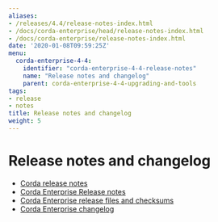```yaml
---
aliases:
- /releases/4.4/release-notes-index.html
- /docs/corda-enterprise/head/release-notes-index.html
- /docs/corda-enterprise/release-notes-index.html
date: '2020-01-08T09:59:25Z'
menu:
  corda-enterprise-4-4:
    identifier: "corda-enterprise-4-4-release-notes"
    name: "Release notes and changelog"
    parent: corda-enterprise-4-4-upgrading-and-tools
tags:
- release
- notes
title: Release notes and changelog
weight: 5
---
```



# Release notes and changelog

* [Corda release notes](release-notes.md)
* [Corda Enterprise Release notes](release-notes-enterprise.md)
* [Corda Enterprise release files and checksums](release-checksum-enterprise.md)
* [Corda Enterprise changelog](changelog-enterprise.md)
